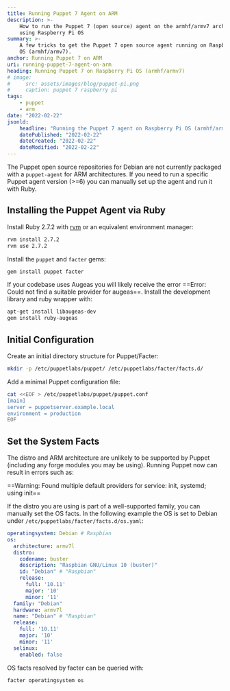 ```yaml
---
title: Running Puppet 7 Agent on ARM
description: >-
    How to run the Puppet 7 (open source) agent on the armhf/armv7 architecture
    using Raspberry Pi OS
summary: >-
    A few tricks to get the Puppet 7 open source agent running on Raspberry Pi 
    OS (armhf/armv7).
anchor: Running Puppet 7 on ARM
uri: running-puppet-7-agent-on-arm
heading: Running Puppet 7 on Raspberry Pi OS (armhf/armv7)
# image:
#     src: assets/images/blog/puppet-pi.png
#     caption: puppet 7 raspberry pi
tags:
    - puppet
    - arm
date: "2022-02-22"
jsonld:
    headline: "Running the Puppet 7 agent on Raspberry Pi OS (armhf/armv7)"
    datePublished: "2022-02-22"
    dateCreated: "2022-02-22"
    dateModified: "2022-02-22"
---
```


The Puppet open source repositories for Debian are not currently packaged
with a `puppet-agent` for ARM architectures. If you need to run a specific 
Puppet agent version (>=6) you can manually set up the agent and run it with
Ruby.

## Installing the Puppet Agent via Ruby

Install Ruby 2.7.2 with [rvm](https://rvm.io/rvm/install) or an equivalent 
environment manager:

```bash
rvm install 2.7.2
rvm use 2.7.2
```

Install the `puppet` and `facter` gems:

```bash
gem install puppet facter
```

If your codebase uses Augeas you will likely receive the error 
==Error: Could not find a suitable provider for augeas==. Install the 
development library and ruby wrapper with:

```bash
apt-get install libaugeas-dev
gem install ruby-augeas
```

## Initial Configuration

Create an initial directory structure for Puppet/Facter:

```bash
mkdir -p /etc/puppetlabs/puppet/ /etc/puppetlabs/facter/facts.d/
```

Add a minimal Puppet configuration file:

```bash
cat <<EOF > /etc/puppetlabs/puppet/puppet.conf
[main]
server = puppetserver.example.local
environment = production
EOF
```

## Set the System Facts

The distro and ARM architecture are unlikely to be supported by Puppet
(including any forge modules you may be using). Running Puppet now can
result in errors such as:

==Warning: Found multiple default providers for service: init, systemd; using init==

If the distro you are using is part of a well-supported family, you can 
manually set the OS facts. In the following example the OS is set to Debian
under `/etc/puppetlabs/facter/facts.d/os.yaml`:

```yaml
operatingsystem: Debian # Raspbian
os:
  architecture: armv7l
  distro:
    codename: buster
    description: "Raspbian GNU/Linux 10 (buster)"
    id: "Debian" # "Raspbian"
    release:
      full: '10.11'
      major: '10'
      minor: '11'
  family: "Debian"
  hardware: armv7l
  name: "Debian" # "Raspbian"
  release:
    full: '10.11'
    major: '10'
    minor: '11'
  selinux:
    enabled: false
```

OS facts resolved by facter can be queried with:

```bash
facter operatingsystem os
```

